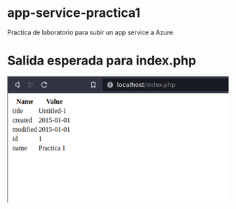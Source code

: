 # app-service-practica1
Practica de laboratorio para subir un app service a Azure.

# Salida esperada para index.php
![Imagen de de la salida esperada](https://raw.githubusercontent.com/R2D2Power/app-service-practica1/main/assets/tabla-ejemplo.png)
